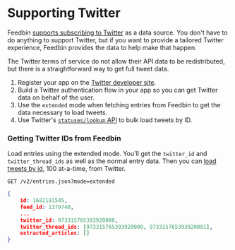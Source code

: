 Supporting Twitter
==================

Feedbin [supports subscribing to Twitter](https://feedbin.com/blog/2018/01/11/feedbin-is-the-best-way-to-read-twitter/) as a data source. You don't have to do anything to support Twitter, but if you want to provide a tailored Twitter experience, Feedbin provides the data to help make that happen.

The Twitter terms of service do not allow their API data to be redistributed, but there is a straightforward way to get full tweet data.

1. Register your app on the [Twitter developer site](https://apps.twitter.com/).
1. Build a Twitter authentication flow in your app so you can get Twitter data on behalf of the user.
1. Use the `extended` mode when fetching entries from Feedbin to get the data necessary to load tweets.
1. Use Twitter's [`statuses/lookup` API](https://developer.twitter.com/en/docs/tweets/post-and-engage/api-reference/get-statuses-lookup) to bulk load tweets by ID.

### Getting Twitter IDs from Feedbin

Load entries using the extended mode. You'll get the `twitter_id` and `twitter_thread_ids` as well as the normal entry data. Then you can [load tweets by id](https://developer.twitter.com/en/docs/tweets/post-and-engage/api-reference/get-statuses-lookup), 100 at-a-time, from Twitter.

```
GET /v2/entries.json?mode=extended
```

```json
{
    id: 1682191545,
    feed_id: 1379740,
    ...
    twitter_id: 973315765393920000,
    twitter_thread_ids: [973315765393920000, 973315765393920001],
    extracted_articles: []
}
```
